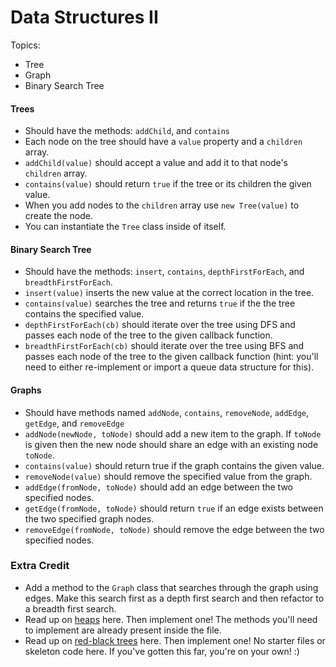 # Data Structures II

Topics:

 * Tree
 * Graph
 * Binary Search Tree


#### Trees

  * Should have the methods: `addChild`, and `contains`
  * Each node on the tree should have a `value` property and a `children` array.
  * `addChild(value)` should accept a value and add it to that node's `children` array.
  * `contains(value)` should return `true` if the tree or its children the given value.
  * When you add nodes to the `children` array use `new Tree(value)` to create the node.
  * You can instantiate the `Tree` class inside of itself.

#### Binary Search Tree

  * Should have the methods: `insert`, `contains`, `depthFirstForEach`, and `breadthFirstForEach`.
  * `insert(value)` inserts the new value at the correct location in the tree.
  * `contains(value)` searches the tree and returns `true` if the the tree contains the specified value.
  * `depthFirstForEach(cb)` should iterate over the tree using DFS and passes each node of the tree to the given callback function.
  * `breadthFirstForEach(cb)` should iterate over the tree using BFS and passes each node of the tree to the given callback function (hint: you'll need to either re-implement or import a queue data structure for this).

#### Graphs

  * Should have methods named `addNode`, `contains`, `removeNode`, `addEdge`, `getEdge`, and `removeEdge`
  * `addNode(newNode, toNode)` should add a new item to the graph.  If `toNode` is given then the new node should share an edge with an existing node `toNode`.
  * `contains(value)` should return true if the graph contains the given value.
  * `removeNode(value)` should remove the specified value from the graph.
  * `addEdge(fromNode, toNode)` should add an edge between the two specified nodes.
  * `getEdge(fromNode, toNode)` should return `true` if an edge exists between the two specified graph nodes.
  * `removeEdge(fromNode, toNode)` should remove the edge between the two specified nodes.


### Extra Credit

 * Add a method to the `Graph` class that searches through the graph using edges. Make this search first as a depth first search and then refactor to a breadth first search.
 * Read up on [heaps](https://en.wikipedia.org/wiki/Heap_(data_structure)) here. Then implement one! The methods you'll need to implement are already present inside the file.
 * Read up on [red-black trees](https://en.wikipedia.org/wiki/Red%E2%80%93black_tree) here. Then implement one! No starter files or skeleton code here. If you've gotten this far, you're on your own! :)

